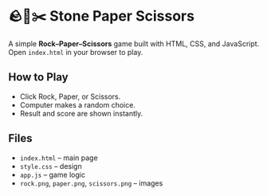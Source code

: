 # 🪨📄✂️ Stone Paper Scissors

A simple **Rock–Paper–Scissors** game built with HTML, CSS, and JavaScript.  
Open `index.html` in your browser to play.

## How to Play
- Click Rock, Paper, or Scissors.  
- Computer makes a random choice.  
- Result and score are shown instantly.  

## Files
- `index.html` – main page  
- `style.css` – design  
- `app.js` – game logic  
- `rock.png`, `paper.png`, `scissors.png` – images

